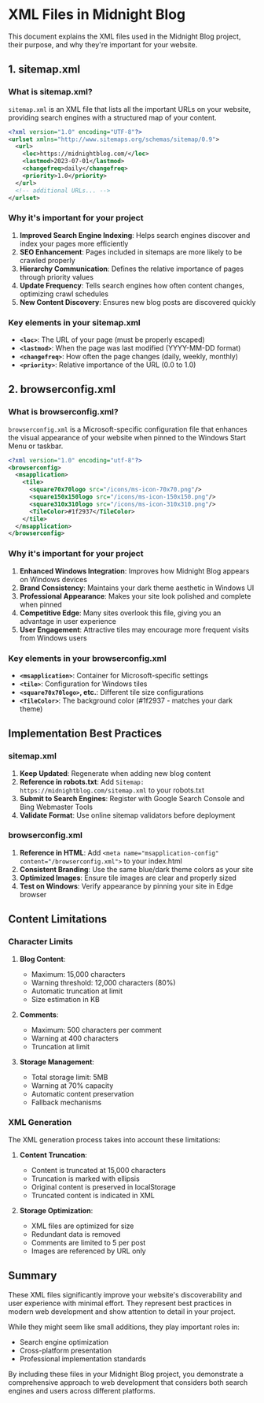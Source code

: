 # XML Files in Midnight Blog

This document explains the XML files used in the Midnight Blog project, their purpose, and why they're important for your website.

## 1. sitemap.xml

### What is sitemap.xml?

`sitemap.xml` is an XML file that lists all the important URLs on your website, providing search engines with a structured map of your content.

```xml
<?xml version="1.0" encoding="UTF-8"?>
<urlset xmlns="http://www.sitemaps.org/schemas/sitemap/0.9">
  <url>
    <loc>https://midnightblog.com/</loc>
    <lastmod>2023-07-01</lastmod>
    <changefreq>daily</changefreq>
    <priority>1.0</priority>
  </url>
  <!-- additional URLs... -->
</urlset>
```

### Why it's important for your project

1. **Improved Search Engine Indexing**: Helps search engines discover and index your pages more efficiently
2. **SEO Enhancement**: Pages included in sitemaps are more likely to be crawled properly
3. **Hierarchy Communication**: Defines the relative importance of pages through priority values
4. **Update Frequency**: Tells search engines how often content changes, optimizing crawl schedules
5. **New Content Discovery**: Ensures new blog posts are discovered quickly

### Key elements in your sitemap.xml

- **`<loc>`**: The URL of your page (must be properly escaped)
- **`<lastmod>`**: When the page was last modified (YYYY-MM-DD format)
- **`<changefreq>`**: How often the page changes (daily, weekly, monthly)
- **`<priority>`**: Relative importance of the URL (0.0 to 1.0)

## 2. browserconfig.xml

### What is browserconfig.xml?

`browserconfig.xml` is a Microsoft-specific configuration file that enhances the visual appearance of your website when pinned to the Windows Start Menu or taskbar.

```xml
<?xml version="1.0" encoding="utf-8"?>
<browserconfig>
  <msapplication>
    <tile>
      <square70x70logo src="/icons/ms-icon-70x70.png"/>
      <square150x150logo src="/icons/ms-icon-150x150.png"/>
      <square310x310logo src="/icons/ms-icon-310x310.png"/>
      <TileColor>#1f2937</TileColor>
    </tile>
  </msapplication>
</browserconfig>
```

### Why it's important for your project

1. **Enhanced Windows Integration**: Improves how Midnight Blog appears on Windows devices
2. **Brand Consistency**: Maintains your dark theme aesthetic in Windows UI
3. **Professional Appearance**: Makes your site look polished and complete when pinned
4. **Competitive Edge**: Many sites overlook this file, giving you an advantage in user experience
5. **User Engagement**: Attractive tiles may encourage more frequent visits from Windows users

### Key elements in your browserconfig.xml

- **`<msapplication>`**: Container for Microsoft-specific settings
- **`<tile>`**: Configuration for Windows tiles
- **`<square70x70logo>`, etc.**: Different tile size configurations
- **`<TileColor>`**: The background color (#1f2937 - matches your dark theme)

## Implementation Best Practices

### sitemap.xml

1. **Keep Updated**: Regenerate when adding new blog content
2. **Reference in robots.txt**: Add `Sitemap: https://midnightblog.com/sitemap.xml` to your robots.txt
3. **Submit to Search Engines**: Register with Google Search Console and Bing Webmaster Tools
4. **Validate Format**: Use online sitemap validators before deployment

### browserconfig.xml

1. **Reference in HTML**: Add `<meta name="msapplication-config" content="/browserconfig.xml">` to your index.html
2. **Consistent Branding**: Use the same blue/dark theme colors as your site
3. **Optimized Images**: Ensure tile images are clear and properly sized
4. **Test on Windows**: Verify appearance by pinning your site in Edge browser

## Content Limitations

### Character Limits

1. **Blog Content**:
   - Maximum: 15,000 characters
   - Warning threshold: 12,000 characters (80%)
   - Automatic truncation at limit
   - Size estimation in KB

2. **Comments**:
   - Maximum: 500 characters per comment
   - Warning at 400 characters
   - Truncation at limit

3. **Storage Management**:
   - Total storage limit: 5MB
   - Warning at 70% capacity
   - Automatic content preservation
   - Fallback mechanisms

### XML Generation

The XML generation process takes into account these limitations:

1. **Content Truncation**:
   - Content is truncated at 15,000 characters
   - Truncation is marked with ellipsis
   - Original content is preserved in localStorage
   - Truncated content is indicated in XML

2. **Storage Optimization**:
   - XML files are optimized for size
   - Redundant data is removed
   - Comments are limited to 5 per post
   - Images are referenced by URL only

## Summary

These XML files significantly improve your website's discoverability and user experience with minimal effort. They represent best practices in modern web development and show attention to detail in your project.

While they might seem like small additions, they play important roles in:
- Search engine optimization
- Cross-platform presentation
- Professional implementation standards

By including these files in your Midnight Blog project, you demonstrate a comprehensive approach to web development that considers both search engines and users across different platforms. 